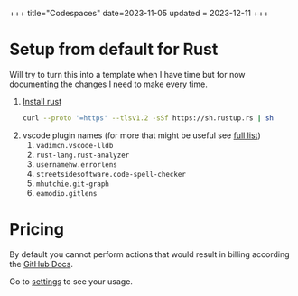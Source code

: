 +++
title="Codespaces"
date=2023-11-05
updated = 2023-12-11
+++

# Setup from default for Rust

Will try to turn this into a template when I have time but for now documenting the changes I need to make every time.

1. [Install rust](@/rust/install.md#installation)
   ```sh
   curl --proto '=https' --tlsv1.2 -sSf https://sh.rustup.rs | sh
   ```

<!-- TODO: vscode plugins - Create a script to automate install of plugins https://superuser.com/questions/1080682/how-do-i-back-up-my-vs-code-settings-and-list-of-installed-extensions -->

2. vscode plugin names (for more that might be useful see [full list](@/vscode/extensions_rust.md))
   1. `vadimcn.vscode-lldb`
   2. `rust-lang.rust-analyzer`
   3. `usernamehw.errorlens`
   4. `streetsidesoftware.code-spell-checker`
   5. `mhutchie.git-graph`
   6. `eamodio.gitlens`

# Pricing

By default you cannot perform actions that would result in billing according the [GitHub Docs](https://docs.github.com/en/codespaces/overview#billing-for-codespaces).

Go to [settings](https://github.com/settings/billing/summary) to see your usage.
